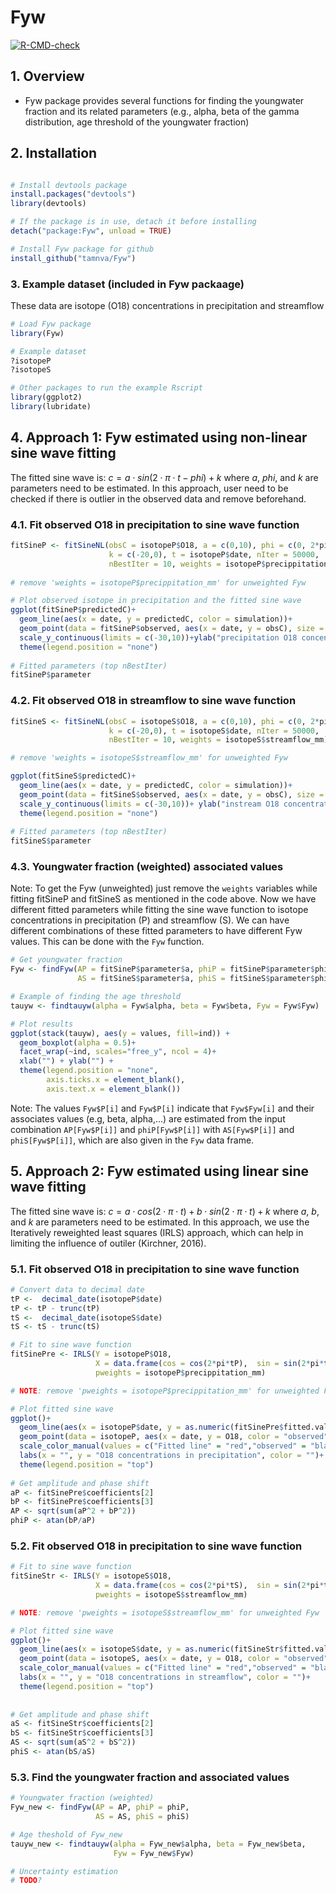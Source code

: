 # Fyw
[![R-CMD-check](https://github.com/tamnva/Fyw/workflows/R-CMD-check/badge.svg)](https://github.com/tamnva/Fyw/actions)

## 1. Overview

- Fyw package provides several functions for finding the youngwater fraction and its related parameters (e.g., alpha, beta of the gamma distribution, age threshold of the youngwater fraction)

## 2. Installation

``` r

# Install devtools package
install.packages("devtools")
library(devtools)

# If the package is in use, detach it before installing
detach("package:Fyw", unload = TRUE)

# Install Fyw package for github
install_github("tamnva/Fyw")
```

### 3. Example dataset (included in Fyw packaage)
These data are isotope (O18) concentrations in precipitation and streamflow

``` r
# Load Fyw package
library(Fyw)

# Example dataset
?isotopeP
?isotopeS

# Other packages to run the example Rscript 
library(ggplot2)
library(lubridate)
```

## 4. Approach 1: Fyw estimated using non-linear sine wave fitting
The fitted sine wave is: $c = a \cdot sin(2 \cdot \pi \cdot t - phi) + k$ where $a$, $phi$, and $k$ are parameters need to be estimated. In this approach, user need to be checked if there is outlier in the observed data and remove beforehand.


### 4.1. Fit observed O18 in precipitation to sine wave function

``` r
fitSineP <- fitSineNL(obsC = isotopeP$O18, a = c(0,10), phi = c(0, 2*pi),
                      k = c(-20,0), t = isotopeP$date, nIter = 50000,
                      nBestIter = 10, weights = isotopeP$precippitation_mm)
                      
# remove 'weights = isotopeP$precippitation_mm' for unweighted Fyw

# Plot observed isotope in precipitation and the fitted sine wave
ggplot(fitSineP$predictedC)+
  geom_line(aes(x = date, y = predictedC, color = simulation))+
  geom_point(data = fitSineP$observed, aes(x = date, y = obsC), size = 0.75)+
  scale_y_continuous(limits = c(-30,10))+ylab("precipitation O18 concentration")+
  theme(legend.position = "none")
  
# Fitted parameters (top nBestIter)
fitSineP$parameter
```

### 4.2. Fit observed O18 in streamflow to sine wave function

``` r
fitSineS <- fitSineNL(obsC = isotopeS$O18, a = c(0,10), phi = c(0, 2*pi),
                      k = c(-20,0), t = isotopeS$date, nIter = 50000,
                      nBestIter = 10, weights = isotopeS$streamflow_mm)

# remove 'weights = isotopeS$streamflow_mm' for unweighted Fyw

ggplot(fitSineS$predictedC)+
  geom_line(aes(x = date, y = predictedC, color = simulation))+
  geom_point(data = fitSineS$observed, aes(x = date, y = obsC), size = 0.75)+
  scale_y_continuous(limits = c(-30,10))+ ylab("instream O18 concentration")+
  theme(legend.position = "none")
  
# Fitted parameters (top nBestIter)
fitSineS$parameter
```

### 4.3. Youngwater fraction (weighted) associated values
Note: To get the Fyw (unweighted) just remove the ```weights``` variables while fitting fitSineP and fitSineS as mentioned in the code above. Now we have different fitted parameters while fitting the sine wave function to isotope concentrations in  precipitation (P) and streamflow (S). We can have different combinations of these fitted parameters to have different Fyw values. This can be done with the ```Fyw``` function.

``` r
# Get youngwater fraction
Fyw <- findFyw(AP = fitSineP$parameter$a, phiP = fitSineP$parameter$phi,
               AS = fitSineS$parameter$a, phiS = fitSineS$parameter$phi)

# Example of finding the age threshold
tauyw <- findtauyw(alpha = Fyw$alpha, beta = Fyw$beta, Fyw = Fyw$Fyw)

# Plot results
ggplot(stack(tauyw), aes(y = values, fill=ind)) +
  geom_boxplot(alpha = 0.5)+
  facet_wrap(~ind, scales="free_y", ncol = 4)+
  xlab("") + ylab("") + 
  theme(legend.position = "none", 
        axis.ticks.x = element_blank(), 
        axis.text.x = element_blank())
```
Note: The values ```Fyw$P[i]``` and ```Fyw$P[i]``` indicate that ```Fyw$Fyw[i]``` and their associates values (e.g, beta, alpha,...) are estimated from the input combination ```AP[Fyw$P[i]]``` and ```phiP[Fyw$P[i]]``` with ```AS[Fyw$P[i]]``` and ```phiS[Fyw$P[i]]```, which are also given in the ```Fyw``` data frame. 

## 5. Approach 2: Fyw estimated using linear sine wave fitting 
The fitted sine wave is: $c = a \cdot cos(2 \cdot \pi \cdot t) + b \cdot sin(2 \cdot \pi \cdot t) + k$ where $a$, $b$, and $k$ are parameters need to be estimated. In this approach, we use the Iteratively reweighted least squares (IRLS) approach, which can help in limiting the influence of outiler (Kirchner, 2016).

### 5.1. Fit observed O18 in precipitation to sine wave function

``` r
# Convert data to decimal date
tP <-  decimal_date(isotopeP$date)
tP <- tP - trunc(tP)
tS <-  decimal_date(isotopeS$date)
tS <- tS - trunc(tS)

# Fit to sine wave function
fitSinePre <- IRLS(Y = isotopeP$O18,
                   X = data.frame(cos = cos(2*pi*tP),  sin = sin(2*pi*tP)),
                   pweights = isotopeP$precippitation_mm)

# NOTE: remove 'pweights = isotopeP$precippitation_mm' for unweighted Fyw

# Plot fitted sine wave
ggplot()+
  geom_line(aes(x = isotopeP$date, y = as.numeric(fitSinePre$fitted.values), color = "Fitted line"))+
  geom_point(data = isotopeP, aes(x = date, y = O18, color = "observed"))+
  scale_color_manual(values = c("Fitted line" = "red","observed" = "black"))+
  labs(x = "", y = "O18 concentrations in precipitation", color = "")+
  theme(legend.position = "top")
  
# Get amplitude and phase shift
aP <- fitSinePre$coefficients[2]
bP <- fitSinePre$coefficients[3]
AP <- sqrt(sum(aP^2 + bP^2))
phiP <- atan(bP/aP)
```

### 5.2. Fit observed O18 in precipitation to sine wave function

``` r
# Fit to sine wave function
fitSineStr <- IRLS(Y = isotopeS$O18,
                   X = data.frame(cos = cos(2*pi*tS),  sin = sin(2*pi*tS)),
                   pweights = isotopeS$streamflow_mm)

# NOTE: remove 'pweights = isotopeS$streamflow_mm' for unweighted Fyw

# Plot fitted sine wave
ggplot()+
  geom_line(aes(x = isotopeS$date, y = as.numeric(fitSineStr$fitted.values), color = "Fitted line"))+
  geom_point(data = isotopeS, aes(x = date, y = O18, color = "observed"))+
  scale_color_manual(values = c("Fitted line" = "red","observed" = "black"))+
  labs(x = "", y = "O18 concentrations in streamflow", color = "")+
  theme(legend.position = "top")
  
  
# Get amplitude and phase shift
aS <- fitSineStr$coefficients[2]
bS <- fitSineStr$coefficients[3]
AS <- sqrt(sum(aS^2 + bS^2))
phiS <- atan(bS/aS)
```
### 5.3. Find the youngwater fraction and associated values

``` r
# Youngwater fraction (weighted)
Fyw_new <- findFyw(AP = AP, phiP = phiP,
                   AS = AS, phiS = phiS)

# Age theshold of Fyw_new
tauyw_new <- findtauyw(alpha = Fyw_new$alpha, beta = Fyw_new$beta,
                       Fyw = Fyw_new$Fyw)

# Uncertainty estimation
# TODO?


```



